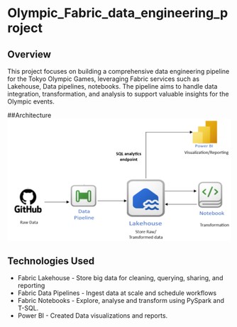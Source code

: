 # Olympic_Fabric_data_engineering_project

## Overview
This project focuses on building a comprehensive data engineering pipeline for the Tokyo Olympic Games, leveraging Fabric services such as Lakehouse, Data pipelines, notebooks. The pipeline aims to handle data integration, transformation, and analysis to support valuable insights for the Olympic events.

##Architecture
![Project Architecture](images/architecture.png)

## Technologies Used
- Fabric Lakehouse - Store big data for cleaning, querying, sharing, and reporting
- Fabric Data Pipelines - Ingest data at scale and schedule workflows
- Fabric Notebooks - Explore, analyse and transform using PySpark and T-SQL.
- Power BI - Created Data visualizations and reports.
